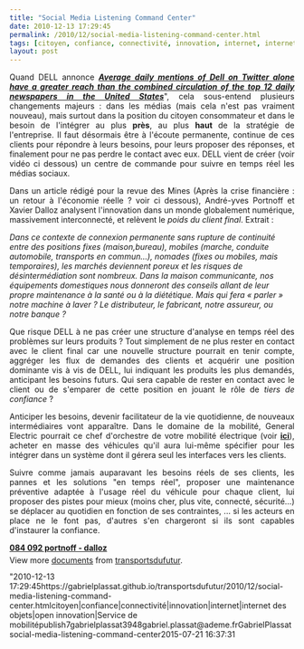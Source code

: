 ```yaml
---
title: "Social Media Listening Command Center"
date: 2010-12-13 17:29:45
permalink: /2010/12/social-media-listening-command-center.html
tags: [citoyen, confiance, connectivité, innovation, internet, internet des objets, open innovation, Service de mobilité]
layout: post
---
```


<p style="text-align: justify">Quand DELL annonce <strong><em><a href="http://en.community.dell.com/dell-blogs/Direct2Dell/b/direct2dell/archive/2010/12/08/dell-s-next-step-the-social-media-listening-command-center.aspx" target="_blank">Average daily mentions of Dell on Twitter alone have a greater reach than the combined circulation of the top 12 daily newspapers in the United States</a></em></strong>", cela sous-entend plusieurs changements majeurs : dans les médias (mais cela n'est pas vraiment nouveau), mais surtout dans la position du citoyen consommateur et dans le besoin de l'intégrer au plus <strong>près</strong>, au plus <strong>haut </strong>de la stratégie de l'entreprise. Il faut désormais être à l'écoute permanente, continue de ces clients pour répondre à leurs besoins, pour leurs proposer des réponses, et finalement pour ne pas perdre le contact avec eux. DELL vient de créer (voir vidéo ci dessous) un centre de commande pour suivre en temps réel les médias sociaux. </p>  <!--more-->   <p style="text-align: justify">        </p> <p style="text-align: justify">Dans un article rédigé pour la revue des Mines (Après la crise financière : un retour à l'économie réelle ? voir ci dessous), André-yves Portnoff et Xavier Dalloz analysent l'innovation dans un monde globalement numérique, massivement interconnecté, et relèvent le <em>poids du client final</em>. Extrait :</p> <p style="text-align: justifypadding-left: 30px"><em>Dans ce contexte de connexion permanente sans rupture de continuité entre des positions fixes (maison,bureau), mobiles (marche, conduite automobile, transports en commun…), nomades (fixes ou mobiles, mais temporaires), les marchés deviennent poreux et les risques de désintermédiation sont nombreux. Dans la maison communicante, nos équipements domestiques nous donneront des conseils allant de leur propre maintenance à la santé ou à la diététique. Mais qui fera « parler » notre machine à laver ? Le distributeur, le fabricant, notre assureur, ou notre banque ?</em></p> <p style="text-align: justify">Que risque DELL à ne pas créer une structure d'analyse en temps réel des problèmes sur leurs produits ? Tout simplement de ne plus rester en contact avec le client final car une nouvelle structure pourrait en tenir compte, aggréger les flux de demandes des clients et acquérir une position dominante vis à vis de DELL, lui indiquant les produits les plus demandés, anticipant les besoins futurs. Qui sera capable de rester en contact avec le client ou de s'emparer de cette position en jouant le rôle de <em>tiers de confiance</em> ? </p> <p style="text-align: justify">Anticiper les besoins, devenir facilitateur de la vie quotidienne, de nouveaux intermédiaires vont apparaître. Dans le domaine de la mobilité, General Electric pourrait ce chef d'orchestre de votre mobilité électrique (voir <strong><a href="https://gabrielplassat.github.io/transportsdufutur/2010/11/general-electric-se-prepare-a-devenir-le-leader-mondial-en-matiere-de-mobilite-electrique.html" target="_blank">ici</a></strong>), acheter en masse des véhicules qu'il aura lui-même spécifier pour les intégrer dans un système dont il gérera seul les interfaces vers les clients.</p> <p style="text-align: justify">Suivre comme jamais auparavant les besoins réels de ses clients, les pannes et les solutions "en temps réel", proposer une maintenance préventive adaptée à l'usage réel du véhicule pour chaque client, lui proposer des pistes pour mieux (moins cher, plus vite, connecté, sécurité...) se déplacer au quotidien en fonction de ses contraintes, ... si les acteurs en place ne le font pas, d'autres s'en chargeront si ils sont capables d'instaurer la confiance.</p> <div id="__ss_6145043" style="width: 477px"><strong style="margin: 12px 0 4px"><a href="http://www.slideshare.net/transportsdufutur/084-092-portnoff-dalloz" title="084 092 portnoff - dalloz">084 092 portnoff - dalloz</a></strong>        <div style="padding: 5px 0 12px">View more <a href="http://www.slideshare.net/">documents</a> from <a href="http://www.slideshare.net/transportsdufutur">transportsdufutur</a>.</div> </div>"2010-12-13 17:29:45https://gabrielplassat.github.io/transportsdufutur/2010/12/social-media-listening-command-center.htmlcitoyen|confiance|connectivité|innovation|internet|internet des objets|open innovation|Service de mobilitépublish7gabrielplassat3948gabriel.plassat@ademe.frGabrielPlassatsocial-media-listening-command-center2015-07-21 16:37:31
